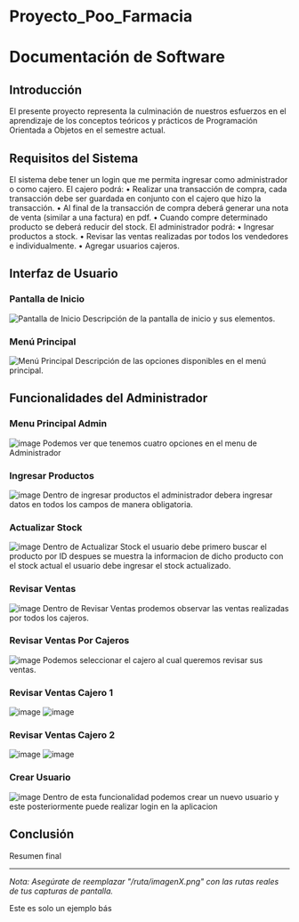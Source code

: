 # Proyecto_Poo_Farmacia
# Documentación de Software

## Introducción
El presente proyecto representa la culminación de nuestros esfuerzos en el aprendizaje de los conceptos teóricos y prácticos de Programación Orientada a Objetos en el semestre actual. 

## Requisitos del Sistema
El sistema debe tener un login que me permita ingresar como administrador o como cajero.
El cajero podrá:
• Realizar una transacción de compra, cada transacción debe ser guardada en conjunto con el
cajero que hizo la transacción.
• Al final de la transacción de compra deberá generar una nota de venta (similar a una factura) en
pdf.
• Cuando compre determinado producto se deberá reducir del stock.
El administrador podrá:
• Ingresar productos a stock.
• Revisar las ventas realizadas por todos los vendedores e individualmente.
• Agregar usuarios cajeros.


## Interfaz de Usuario
### Pantalla de Inicio
![Pantalla de Inicio](/ruta/imagen1.png)
Descripción de la pantalla de inicio y sus elementos.

### Menú Principal
![Menú Principal](/ruta/imagen2.png)
Descripción de las opciones disponibles en el menú principal.

## Funcionalidades del Administrador
### Menu Principal Admin
![image](https://github.com/OrlandH/Proyecto_Poo_Farmacia/assets/102696740/63209134-94b6-4066-b614-3bb60efd4243)
Podemos ver que tenemos cuatro opciones en el menu de Administrador

### Ingresar Productos
![image](https://github.com/OrlandH/Proyecto_Poo_Farmacia/assets/102696740/3879dd11-841d-43f5-b100-797eb6624e8f)
Dentro de ingresar productos el administrador debera ingresar datos en todos los campos de manera obligatoria.

### Actualizar Stock
![image](https://github.com/OrlandH/Proyecto_Poo_Farmacia/assets/102696740/b2c72009-4113-4c8b-affd-0219e5e21814)
Dentro de Actualizar Stock el usuario debe primero buscar el producto por ID despues se muestra la informacion de dicho producto con el stock actual
el usuario debe ingresar el stock actualizado.
### Revisar Ventas
![image](https://github.com/OrlandH/Proyecto_Poo_Farmacia/assets/102696740/ad70be90-e5be-44dd-8464-0e6296692685)
Dentro de Revisar Ventas prodemos observar las ventas realizadas por todos los cajeros.

### Revisar Ventas Por Cajeros
![image](https://github.com/OrlandH/Proyecto_Poo_Farmacia/assets/102696740/fdadbae5-e79d-4696-b89d-822ca96a1d7f)
Podemos seleccionar el cajero al cual queremos revisar sus ventas.

### Revisar Ventas Cajero 1
![image](https://github.com/OrlandH/Proyecto_Poo_Farmacia/assets/102696740/b13aff50-fb2c-4570-a70f-cefb0d697ac5)
![image](https://github.com/OrlandH/Proyecto_Poo_Farmacia/assets/102696740/2c7f518f-3f1f-4562-ac08-605eb0dfa3d9)

### Revisar Ventas Cajero 2
![image](https://github.com/OrlandH/Proyecto_Poo_Farmacia/assets/102696740/38072089-4579-4b96-9b5e-8c7501adc0a9)
![image](https://github.com/OrlandH/Proyecto_Poo_Farmacia/assets/102696740/bdd2b2e5-255e-49fc-92b0-8cac9fc26fef)

### Crear Usuario
![image](https://github.com/OrlandH/Proyecto_Poo_Farmacia/assets/102696740/bb310268-0655-4f01-907f-f43eebc8e67e)
Dentro de esta funcionalidad podemos crear un nuevo usuario y este posteriormente puede realizar login en la aplicacion
## Conclusión
Resumen final 

---

*Nota: Asegúrate de reemplazar "/ruta/imagenX.png" con las rutas reales de tus capturas de pantalla.*

Este es solo un ejemplo bás

